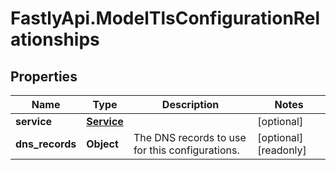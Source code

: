 # FastlyApi.ModelTlsConfigurationRelationships

## Properties

Name | Type | Description | Notes
------------ | ------------- | ------------- | -------------
**service** | [**Service**](Service.md) |  | [optional] 
**dns_records** | **Object** | The DNS records to use for this configurations. | [optional] [readonly] 


